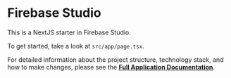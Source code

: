 
# Firebase Studio

This is a NextJS starter in Firebase Studio.

To get started, take a look at `src/app/page.tsx`.

For detailed information about the project structure, technology stack, and how to make changes, please see the [**Full Application Documentation**](./DOCUMENTATION.md).
